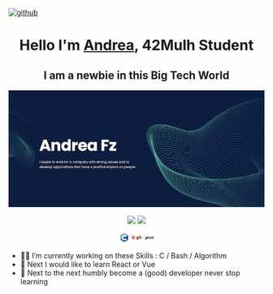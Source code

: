 [<img src='https://cdn.jsdelivr.net/npm/simple-icons@3.0.1/icons/github.svg' alt='github' height='30'>](https://github.com/andfz)
<p align="center">
    <h1 align="center">Hello I'm <a targer="_blank" href="https://github.com/andfz">Andrea</a>, 42Mulh Student</h1>
</p>

<p align="center">
    <h2 align="center"> I am a newbie in this Big Tech World</h2>
</p>

![I am a newbie in this Big Tech World](./andfz_banner.png)

<p align="center">
  <img src="https://github-readme-stats.vercel.app/api?username=andfz&amp;show_icons=true&title_color=000000&text_color=000000&&icon_color=000000" width="49%">
  <img src="https://github-readme-stats.vercel.app/api/top-langs/?username=andfz&title_color=000000&text_color=000000&icon_color=2bbc8a&bg_color=ffffff&layout=compact" width="41%">
</p>

<p align="center">
  <img height="20" src="https://raw.githubusercontent.com/github/explore/main/topics/c/c.png">
  <img height="20" src="https://raw.githubusercontent.com/github/explore/main/topics/git/git.png">
  <img height="20" src="https://raw.githubusercontent.com/github/explore/main/topics/bash/bash.png">
</p>

* 👨‍💻 I’m currently working on these Skills : C / Bash / Algorithm 
* 📖 Next I would like to learn React or Vue
* 🔭 Next to the next humbly become a (good) developer never stop learning
